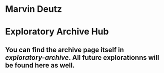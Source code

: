# Marvin Deutz
# Exploratory Archive Hub
## You can find the archive page itself in *exploratory-archive*. All future explorationns will be found here as well.
